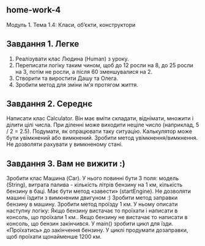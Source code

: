 ## home-work-4
Модуль 1. Тема 1.4:
Класи, об’єкти, конструктори

## Завдання 1. Легке
1. Реалізувати клас Людина (Human) з уроку.
2. Переписати логіку таким чином, щоб до 12 росли на 8, до 25 росли на 3, потім не росли, а після
   60 зменшувалися на 2.
3. Створити та виростити Дашу та Олега.
4. Зробити метод для зміни ім'я протягом життя.

## Завдання 2. Середнє
Написати клас Calculator. Він має вміти складати, віднімати, множити і ділити цілі числа. При
діленні може виходити неціле число (наприклад, 5 / 2 = 2.5). Подумати, як опрацювати таку
ситуацію.
Калькулятор може бути увімкнений або вимкнений. Зробити метод увімкнення/вимкнення.
Не дозволяти рахувати у вимкненому стані.

## Завдання 3. Вам не вижити :)
Зробити клас Машина (Car).
У нього повинні бути 3 поля: модель (String), витрата палива - кількість літрів бензину на 1 км,
кількість бензину в баці.
Має бути метод «завести» (startEngine). Не дозволяти машині їздити з вимкненим двигуном :)
Зробити метод заправки бензину в машину.
Зробити метод проїзду 1 км. У ньому описати наступну логіку: Якщо бензину вистачає то проїхати і
написати в консоль, що проїхали 1 км.. Якщо бензину не вистачає то написати в консоль, що
бензин закінчився.
У main() зробити цикл для їзди. «Проїхатись» до закінчення бензину.
У циклі продумати дозаправки, щоб проїхати щонайменше 1200 км.

